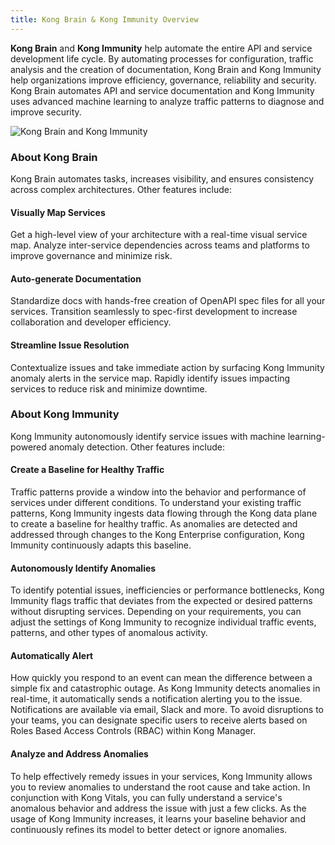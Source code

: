 ```yaml
---
title: Kong Brain & Kong Immunity Overview
---
```


**Kong Brain** and **Kong Immunity** help automate the entire API and service development life cycle. By automating processes for configuration, traffic analysis and the creation of documentation, Kong Brain and Kong Immunity help organizations improve efficiency, governance, reliability and security. Kong Brain automates API and service documentation and Kong Immunity uses advanced machine learning to analyze traffic patterns to diagnose and improve security.

![Kong Brain and Kong Immunity](/assets/images/docs/ee/brain_immunity_overview.png)

### About Kong Brain
Kong Brain automates tasks, increases visibility, and ensures consistency across complex architectures. Other features include:

#### Visually Map Services
Get a high-level view of your architecture with a real-time visual service map. Analyze inter-service dependencies across teams and platforms to improve governance and minimize risk.

#### Auto-generate Documentation
Standardize docs with hands-free creation of OpenAPI spec files for all your services. Transition seamlessly to spec-first development to increase collaboration and developer efficiency.

#### Streamline Issue Resolution
Contextualize issues and take immediate action by surfacing Kong Immunity anomaly alerts in the service map. Rapidly identify issues impacting services to reduce risk and minimize downtime.


### About Kong Immunity
Kong Immunity autonomously identify service issues with machine learning-powered anomaly detection. Other features include:

#### Create a Baseline for Healthy Traffic
Traffic patterns provide a window into the behavior and performance of services under different conditions. To understand your existing traffic patterns, Kong Immunity ingests data flowing through the Kong data plane to create a baseline for healthy traffic. As anomalies are detected and addressed through changes to the Kong Enterprise configuration, Kong Immunity continuously adapts this baseline. 

#### Autonomously Identify Anomalies
To identify potential issues, inefficiencies or performance bottlenecks, Kong Immunity flags traffic that deviates from the expected or desired patterns without disrupting services. Depending on your requirements, you can adjust the settings of Kong Immunity to recognize individual traffic events, patterns, and other types of anomalous activity.

#### Automatically Alert
How quickly you respond to an event can mean the difference between a simple fix and catastrophic outage. As Kong Immunity detects anomalies in real-time, it automatically sends a notification alerting you to the issue. Notifications are available via email, Slack and more. To avoid disruptions to your teams, you can designate specific users to receive alerts based on Roles Based Access Controls (RBAC) within Kong Manager. 

#### Analyze and Address Anomalies
To help effectively remedy issues in your services, Kong Immunity allows you to review anomalies to understand the root cause and take action. In conjunction with Kong Vitals, you can fully understand a service's anomalous behavior and address the issue with just a few clicks. As the usage of Kong Immunity increases, it learns your baseline behavior and continuously refines its model to better detect or ignore anomalies.
